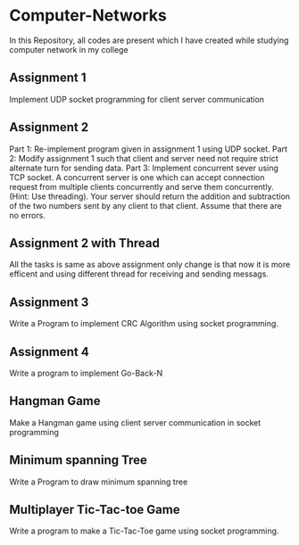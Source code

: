 # Computer-Networks
In this Repository, all codes are present which I have created while studying computer network in my college

## Assignment 1

Implement UDP socket programming for client server communication

## Assignment 2

Part 1: Re-implement program given in assignment 1 using UDP socket.
Part 2: Modify assignment 1 such that client and server need not require strict alternate turn
for sending data.
Part 3: Implement concurrent sever using TCP socket. A concurrent server is one which can
accept connection request from multiple clients concurrently and serve them concurrently.
(Hint: Use threading). Your server should return the addition and subtraction of the two
numbers sent by any client to that client. Assume that there are no errors.

## Assignment 2 with Thread

All the tasks is same as above assignment only change is that now it is more efficent and using different thread for receiving and sending messags.

## Assignment 3

Write a Program to implement CRC Algorithm using socket programming. 

## Assignment 4

Write a program to implement Go-Back-N 

## Hangman Game

Make a Hangman game using client server communication in socket programming

## Minimum spanning Tree

Write a Program to draw minimum spanning tree

## Multiplayer Tic-Tac-toe Game

Write a program to make a Tic-Tac-Toe game using socket programming.
